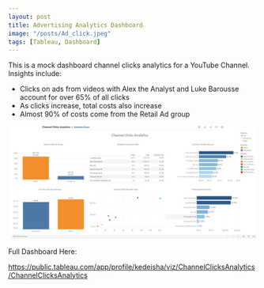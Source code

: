 ```yaml
---
layout: post
title: Advertising Analytics Dashboard
image: "/posts/Ad_click.jpeg"
tags: [Tableau, Dashboard]
---
```



This is a mock dashboard channel clicks analytics for a YouTube Channel. Insights include:
- Clicks on ads from videos with Alex the Analyst and Luke Barousse account for over 65% of all clicks 
- As clicks increase, total costs also increase
- Almost 90% of costs come from the Retail Ad group

![alt text](/img/posts/Ad_Analytics.png "Clicks Analytics!")

Full Dashboard Here:

https://public.tableau.com/app/profile/kedeisha/viz/ChannelClicksAnalytics/ChannelClicksAnalytics
